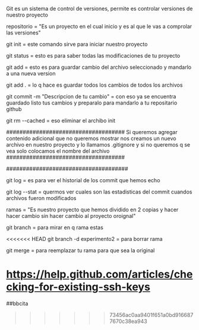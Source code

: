 Git es un sistema de control de versiones, permite es controlar versiones de nuestro proyecto 

repositorio = "Es un proyecto en el cual inicio y es al que le vas a comprolar las versiones"


git init = este comando sirve para iniciar nuestro proyecto

git status = esto es para saber todas las modificaciones de tu proyecto

git add <nombre del archibo> = esto es para guardar cambio del archivo seleccionado y mandarlo a una nueva version

git add . = lo q hace es guardar todos los cambios de todos los archivos 

git commit -m "Descripcion de tu cambio" = con eso ya se encuentra guardado listo tus cambios y preparalo para mandarlo a tu repositario github

git rm --cached <nombre del archibo> = eso eliminar el archibo init


####################################
Si queremos agregar contenido adicional que no queremos mostrar nos creamos un nuevo archivo en nuestro proyecto y lo llamamos .gitignore y si no queremos q se vea solo colocamos el nombre del archivo
####################################

#####################################

git log = es para ver el historial de los commit que hemos echo

git log --stat = quermos ver cuales son las estadisticas del commit cuandos archivos fueron modificados 

ramas = "Es nuestro proyecto que hemos dividido en 2 copias y hacer hacer cambio sin hacer cambio al proyecto oroignal"

git branch = para mirar en q rama estas

<<<<<<< HEAD
git branch -d experimento2 = para borrar rama

git merge <nombre del archivo> = para reemplazar tu rama para que sea la original

https://help.github.com/articles/checking-for-existing-ssh-keys
=======
##bbcita
>>>>>>> 73456ac0aa9401f651a0bd9166877670c38ea943
